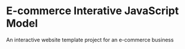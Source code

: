 # E-commerce Interative JavaScript Model
An interactive website template project for an e-commerce business
